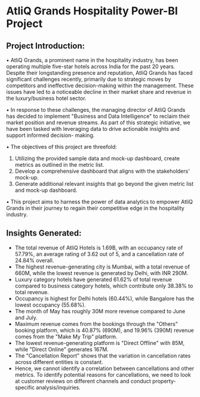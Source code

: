 # AtliQ Grands Hospitality Power-BI Project 
## Project Introduction:

• AtliQ Grands, a prominent name in the hospitality industry, has been operating multiple five-star hotels across India for the past 20 years. Despite their 
  longstanding presence and reputation, AtliQ Grands has faced significant challenges recently, primarily due to strategic moves by competitors and ineffective 
  decision-making within the management. These issues have led to a noticeable decline in their market share and revenue in the luxury/business hotel sector.

• In response to these challenges, the managing director of AtliQ Grands has decided to implement "Business and Data Intelligence" to reclaim their market position 
  and revenue streams. As part of this strategic initiative, we have been tasked with leveraging data to drive actionable insights and support informed decision- 
  making.

• The objectives of this project are threefold:
  1. Utilizing the provided sample data and mock-up dashboard, create metrics as outlined in the metric list.
  2. Develop a comprehensive dashboard that aligns with the stakeholders' mock-up.
  3. Generate additional relevant insights that go beyond the given metric list and mock-up dashboard.

• This project aims to harness the power of data analytics to empower AtliQ Grands in their journey to regain their competitive edge in the hospitality industry.

## Insights Generated: 

- The total revenue of AtliQ Hotels is 1.69B, with an occupancy rate of 57.79%, an average rating of 3.62 out of 5, and a cancellation rate of 24.84% overall.
- The highest revenue-generating city is Mumbai, with a total revenue of 660M, while the lowest revenue is generated by Delhi, with INR 290M.
- Luxury category hotels have generated 61.62% of total revenue compared to business category hotels, which contribute only 38.38% to total revenue.
- Occupancy is highest for Delhi hotels (60.44%), while Bangalore has the lowest occupancy (55.68%).
- The month of May has roughly 30M more revenue compared to June and July.
- Maximum revenue comes from the bookings through the "Others" booking platform, which is 40.87% (690M), and 19.96% (390M) revenue comes from the "Make My Trip" 
  platform.
- The lowest revenue-generating platform is "Direct Offline" with 85M, while "Direct Online" generates 167M.
- The "Cancellation Report" shows that the variation in cancellation rates across different entities is constant.
- Hence, we cannot identify a correlation between cancellations and other metrics. To identify potential reasons for cancellations, we need to look at customer 
  reviews on different channels and conduct property-specific analysis/inquiries.
